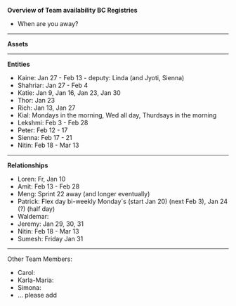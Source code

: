 **Overview of Team availability BC Registries**
- When are you away?  
----

**Assets**



----
**Entities** 
* Kaine: Jan 27 - Feb 13 - deputy: Linda (and Jyoti, Sienna)
* Shahriar: Jan 27 - Feb 4 
* Katie: Jan 9, Jan 16, Jan 23, Jan 30
* Thor: Jan 23
* Rich: Jan 13, Jan 27
* Kial: Mondays in the morning, Wed all day, Thurdsays in the morning
* Lekshmi: Feb 3 - Feb 28
* Peter: Feb 12 - 17
* Sienna: Feb 17 - 21
* Nitin: Feb 18 - Mar 13


----
**Relationships** 
* Loren: Fr, Jan 10 
* Amit: Feb 13 - Feb 28
* Meng: Sprint 22 away (and longer eventually) 
* Patrick: Flex day bi-weekly Monday´s (start Jan 20) (next Feb 3), Jan 24 (?) (half day)
* Waldemar: 
* Jeremy: Jan 29, 30, 31
* Nitin: Feb 18 - Mar 13
* Sumesh: Friday Jan 31


----
Other Team Members:
* Carol: 
* Karla-Maria:
* Simona:
* ... please add
